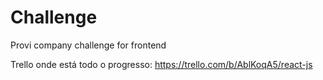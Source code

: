 # Challenge

Provi company challenge for frontend

Trello onde está todo o progresso: https://trello.com/b/AblKoqA5/react-js
